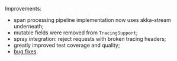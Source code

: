Improvements:

* span processing pipeline implementation now uses akka-stream underneath;
* mutable fields were removed from `TracingSupport`;
* spray integration: reject requests with broken tracing headers;
* greatly improved test coverage and quality;
* [bug fixes](https://github.com/levkhomich/akka-tracing/issues?labels=bug&milestone=5&page=1&state=closed).
